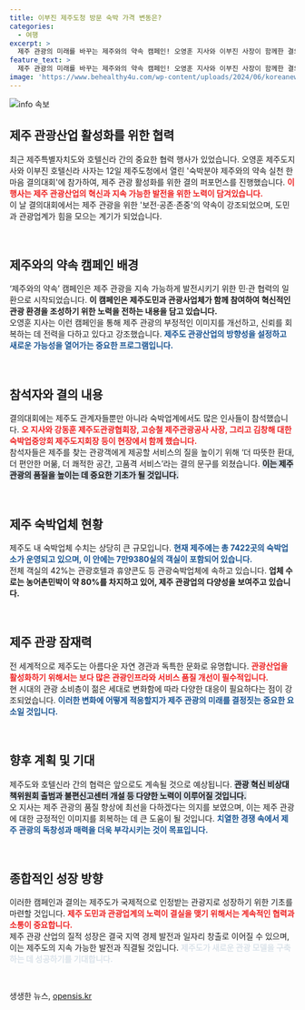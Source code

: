 ```yaml
---
title: 이부진 제주도청 방문 숙박 가격 변동은?
categories:
  - 여행
excerpt: >
  제주 관광의 미래를 바꾸는 제주와의 약속 캠페인! 오영훈 지사와 이부진 사장이 함께한 결의대회, 고품질 숙박 서비스로 제주 관광의 품격을 높인다. 클릭하고 더 알아보세요!
feature_text: >
  제주 관광의 미래를 바꾸는 제주와의 약속 캠페인! 오영훈 지사와 이부진 사장이 함께한 결의대회, 고품질 숙박 서비스로 제주 관광의 품격을 높인다. 클릭하고 더 알아보세요!
image: 'https://www.behealthy4u.com/wp-content/uploads/2024/06/koreanews.jpg'
---
```


<p><img src="https://www.behealthy4u.com/wp-content/uploads/2024/06/koreanews.jpg" alt="info 속보" /></p>

<h2 data-ke-size="size26">제주 관광산업 활성화를 위한 협력</h2>

<p data-ke-size="size16">최근 제주특별자치도와 호텔신라 간의 중요한 협력 행사가 있었습니다. 오영훈 제주도지사와 이부진 호텔신라 사자는 12일 제주도청에서 열린 '숙박분야 제주와의 약속 실천 한마음 결의대회'에 참가하여, 제주 관광 활성화를 위한 결의 퍼포먼스를 진행했습니다. <b><span style="color: #ee2323;">이 행사는 제주 관광산업의 혁신과 지속 가능한 발전을 위한 노력이 담겨있습니다.</span></b> <br/>이 날 결의대회에서는 제주 관광을 위한 '보전·공존·존중'의 약속이 강조되었으며, 도민과 관광업계가 힘을 모으는 계기가 되었습니다.</p>

<p data-ke-size="size16">&nbsp;</p>

<h2 data-ke-size="size26">제주와의 약속 캠페인 배경</h2>

<p data-ke-size="size16">‘제주와의 약속’ 캠페인은 제주 관광을 지속 가능하게 발전시키기 위한 민·관 협력의 일환으로 시작되었습니다. <b><span style="colored: #21538527;">이 캠페인은 제주도민과 관광사업체가 함께 참여하여 혁신적인 관광 환경을 조성하기 위한 노력을 전하는 내용을 담고 있습니다.</span></b> <br/>오영훈 지사는 이런 캠페인을 통해 제주 관광의 부정적인 이미지를 개선하고, 신뢰를 회복하는 데 전력을 다하고 있다고 강조했습니다. <b><span style="color: #1a5490;">제주도 관광산업의 방향성을 설정하고 새로운 가능성을 열어가는 중요한 프로그램입니다.</span></b></p>

<p data-ke-size="size16">&nbsp;</p>

<h2 data-ke-size="size26">참석자와 결의 내용</h2>

<p data-ke-size="size16">결의대회에는 제주도 관계자들뿐만 아니라 숙박업계에서도 많은 인사들이 참석했습니다. <b><span style="color: #ee2323;">오 지사와 강동훈 제주도관광협회장, 고승철 제주관광공사 사장, 그리고 김창해 대한숙박업중앙회 제주도지회장 등이 현장에서 함께 했습니다.</span></b> <br/>참석자들은 제주를 찾는 관광객에게 제공할 서비스의 질을 높이기 위해 ‘더 따뜻한 환대, 더 편안한 머묾, 더 쾌적한 공간, 고품격 서비스’라는 결의 문구를 외쳤습니다. <b><span style="background-color: #21538527;">이는 제주 관광의 품질을 높이는 데 중요한 기초가 될 것입니다.</span></b></p>

<p data-ke-size="size16">&nbsp;</p>

<h2 data-ke-size="size26">제주 숙박업체 현황</h2>

<p data-ke-size="size16">제주도 내 숙박업체 수치는 상당히 큰 규모입니다. <b><span style="color: #1a5490;">현재 제주에는 총 7422곳의 숙박업소가 운영되고 있으며, 이 안에는 7만9380실의 객실이 포함되어 있습니다.</span></b> <br/>전체 객실의 42%는 관광호텔과 휴양콘도 등 관광숙박업체에 속하고 있습니다. <b><span style="colored: #21538527;">업체 수로는 농어촌민박이 약 80%를 차지하고 있어, 제주 관광업의 다양성을 보여주고 있습니다.</span></b></p>

<p data-ke-size="size16">&nbsp;</p>

<h2 data-ke-size="size26">제주 관광 잠재력</h2>

<p data-ke-size="size16">전 세계적으로 제주도는 아름다운 자연 경관과 독특한 문화로 유명합니다. <b><span style="color: #ee2323;">관광산업을 활성화하기 위해서는 보다 많은 관광인프라와 서비스 품질 개선이 필수적입니다.</span></b> <br/>현 시대의 관광 소비층이 젊은 세대로 변화함에 따라 다양한 대응이 필요하다는 점이 강조되었습니다. <b><span style="color: #1a5490;">이러한 변화에 어떻게 적응할지가 제주 관광의 미래를 결정짓는 중요한 요소일 것입니다.</span></b></p>

<p data-ke-size="size16">&nbsp;</p>

<h2 data-ke-size="size26">향후 계획 및 기대</h2>

<p data-ke-size="size16">제주도와 호텔신라 간의 협력은 앞으로도 계속될 것으로 예상됩니다. <b><span style="background-color: #21538527;">관광 혁신 비상대책위원회 출범과 불편신고센터 개설 등 다양한 노력이 이루어질 것입니다.</span></b> <br/>오 지사는 제주 관광의 품질 향상에 최선을 다하겠다는 의지를 보였으며, 이는 제주 관광에 대한 긍정적인 이미지를 회복하는 데 큰 도움이 될 것입니다. <b><span style="color: #1a5490;">치열한 경쟁 속에서 제주 관광의 독창성과 매력을 더욱 부각시키는 것이 목표입니다.</span></b></p>

<p data-ke-size="size16">&nbsp;</p>

<h2 data-ke-size="size26">종합적인 성장 방향</h2>

<p data-ke-size="size16">이러한 캠페인과 결의는 제주도가 국제적으로 인정받는 관광지로 성장하기 위한 기초를 마련할 것입니다. <b><span style="color: #ee2323;">제주 도민과 관광업계의 노력이 결실을 맺기 위해서는 계속적인 협력과 소통이 중요합니다.</span></b> <br/>제주 관광 산업의 질적 성장은 결국 지역 경제 발전과 일자리 창출로 이어질 수 있으며, 이는 제주도의 지속 가능한 발전과 직결될 것입니다. <b><span style="color: #21538527;">제주도가 새로운 관광 모델을 구축하는 데 성공하기를 기대합니다.</span></b></p>

<p data-ke-size="size16">&nbsp;</p>
생생한 뉴스, <a href="https://opensis.kr" rel="dofollow">opensis.kr</a>


